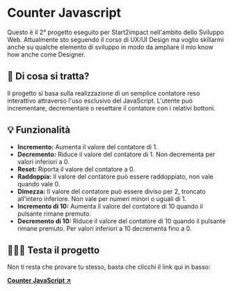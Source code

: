 <h1>Counter Javascript</h1>
<p>Questo è il 2° progetto eseguito per Start2impact nell'ambito dello Sviluppo Web. Attualmente sto seguendo il corso di UX/UI Design ma voglio skillarmi anche su qualche elemento di sviluppo in modo da ampliare il mio know how anche come Designer.</p>

<h2>🤔 Di cosa si tratta?</h2>
<p>Il progetto si basa sulla realizzazione di un semplice contatore reso interattivo attraverso l'uso esclusivo del JavaScript. L'utente può incrementare, decrementare o resettare il contatore con i relativi bottoni.</p>

<h2>💡 Funzionalità</h2>
<ul>
  <li><strong>Incremento:</strong> Aumenta il valore del contatore di 1.</li>
  <li><strong>Decremento:</strong> Riduce il valore del contatore di 1. Non decrementa per valori inferiori a 0.</li>
  <li><strong>Reset:</strong> Riporta il valore del contatore a 0.</li>
  <li><strong>Raddoppia:</strong> Il valore del contatore può essere raddoppiato, non vale quando vale 0.</li>
  <li><strong>Dimezza:</strong> Il valore del contatore può essere diviso per 2, troncato all'intero inferiore. Non vale per numeri minori o uguali di 1.</li>
  <li><strong>Incremento di 10:</strong> Aumenta il valore del contatore di 10 quando il pulsante rimane premuto.</li>
  <li><strong>Decremento di 10:</strong> Riduce il valore del contatore di 10 quando il pulsante rimane premuto. Per valori inferiori a 10 decrementa fino a 0.</li>
</ul>

<h2>👨🏻‍💻 Testa il progetto</h2>
<p>Non ti resta che provare tu stesso, basta che clicchi il link qui in basso:</p>
<a href="https://davidecavallucci.github.io/Contatore-Javascript/" rel="noopener" target="_blank"><strong>Counter JavaScript ↗️</strong></a> 
